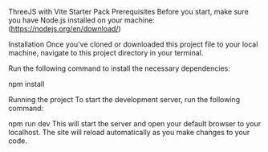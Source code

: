 ThreeJS with Vite Starter Pack
Prerequisites
Before you start, make sure you have Node.js installed on your machine: (https://nodejs.org/en/download/)

Installation
Once you've cloned or downloaded this project file to your local machine, navigate to this project directory in your terminal.

Run the following command to install the necessary dependencies:

npm install

Running the project
To start the development server, run the following command:

npm run dev
This will start the server and open your default browser to your localhost. The site will reload automatically as you make changes to your code.
